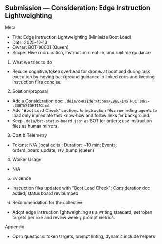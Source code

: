 ## Submission — Consideration: Edge Instruction Lightweighting

Meta
- Title: Edge Instruction Lightweighting (Minimize Boot Load)
- Date: 2025-10-13
- Owner: BOT-00001 (Queen)
- Scope: Hive coordination, instruction creation, and runtime guidance

1) What we tried to do
- Reduce cognitive/token overhead for drones at boot and during task execution by moving background guidance to linked docs and keeping instruction files concise.

2) Solution/proposal
- Add a Consideration doc: `.deia/considerations/EDGE-INSTRUCTIONS-LIGHTWEIGHTING.md`
- Add "Boot Load Check" sections to instruction files reminding agents to load only immediate task know‑how and follow links for background.
- Keep `.deia/bot-status-board.json` as SOT for orders; use instruction files as human mirrors.

3) Cost & Telemetry
- Tokens: N/A (local edits); Duration: ~10 min; Events: orders_board_update, rev_bump (queen)

4) Worker Usage
- N/A

5) Evidence
- Instruction files updated with "Boot Load Check"; Consideration doc added; status board rev bumped

6) Recommendation for the collective
- Adopt edge instruction lightweighting as a writing standard; set token targets per role and review weekly prompt metrics.

Appendix
- Open questions: token targets, prompt linting, dynamic include helpers

